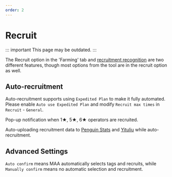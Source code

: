 ```yaml
---
order: 2
---
```


# Recruit

::: important This page may be outdated.
:::

The Recruit option in the 'Farming' tab and [recruitment recognition](./tools.md#recruitment-recognition) are two different features, though most options from the tool are in the recruit option as well.

## Auto-recruitment

Auto-recruitment supports using `Expedited Plan` to make it fully automated. Please enable `Auto use Expedited Plan` and modify `Recruit max times` in `Recruit` - `General`.

Pop-up notification when 1★, 5★, 6★ operators are recruited.

Auto-uploading recruitment data to [Penguin Stats](https://penguin-stats.io/) and [Yituliu](https://ark.yituliu.cn/) while auto-recruitment.

## Advanced Settings

`Auto confirm` means MAA automatically selects tags and recruits, while `Manually confirm` means no automatic selection and recruitment.
